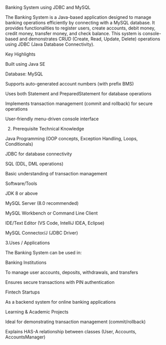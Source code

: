 Banking System using JDBC and MySQL

The Banking System is a Java-based application designed to manage banking operations efficiently by connecting with a MySQL database. It provides functionalities to register users, create accounts, debit money, credit money, transfer money, and check balance. This system is console-based and demonstrates CRUD (Create, Read, Update, Delete) operations using JDBC (Java Database Connectivity).

Key Highlights

Built using Java SE

Database: MySQL

Supports auto-generated account numbers (with prefix BMS)

Uses both Statement and PreparedStatement for database operations

Implements transaction management (commit and rollback) for secure operations

User-friendly menu-driven console interface

2. Prerequisite
Technical Knowledge

Java Programming (OOP concepts, Exception Handling, Loops, Conditionals)

JDBC for database connectivity

SQL (DDL, DML operations)

Basic understanding of transaction management

Software/Tools

JDK 8 or above

MySQL Server (8.0 recommended)

MySQL Workbench or Command Line Client

IDE/Text Editor (VS Code, IntelliJ IDEA, Eclipse)

MySQL Connector/J (JDBC Driver)

3.Uses / Applications

The Banking System can be used in:

Banking Institutions

To manage user accounts, deposits, withdrawals, and transfers

Ensures secure transactions with PIN authentication

Fintech Startups

As a backend system for online banking applications

Learning & Academic Projects

Ideal for demonstrating transaction management (commit/rollback)

Explains HAS-A relationship between classes (User, Accounts, AccountsManager)
